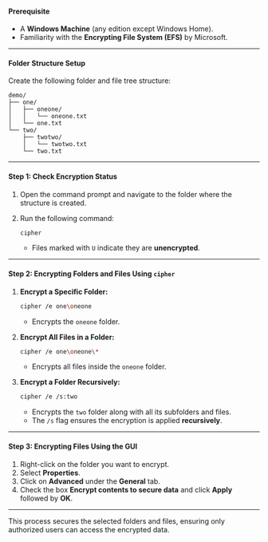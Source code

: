 #### **Prerequisite**

- A **Windows Machine** (any edition except Windows Home).
- Familiarity with the **Encrypting File System (EFS)** by Microsoft.

---

#### **Folder Structure Setup**

Create the following folder and file tree structure:

```
demo/
├── one/
│   ├── oneone/
│   │   └── oneone.txt
│   └── one.txt
└── two/
    ├── twotwo/
    │   └── twotwo.txt
    └── two.txt
```

---

#### **Step 1: Check Encryption Status**

1. Open the command prompt and navigate to the folder where the structure is created.
2. Run the following command:
    
    ```bash
    cipher
    ```
    
    - Files marked with `U` indicate they are **unencrypted**.

---

#### **Step 2: Encrypting Folders and Files Using `cipher`**

1. **Encrypt a Specific Folder:**
    
    ```bash
    cipher /e one\oneone
    ```
    
    - Encrypts the `oneone` folder.
2. **Encrypt All Files in a Folder:**
    
    ```bash
    cipher /e one\oneone\*
    ```
    
    - Encrypts all files inside the `oneone` folder.
3. **Encrypt a Folder Recursively:**
    
    ```bash
    cipher /e /s:two
    ```
    
    - Encrypts the `two` folder along with all its subfolders and files.
    - The `/s` flag ensures the encryption is applied **recursively**.

---

#### **Step 3: Encrypting Files Using the GUI**

1. Right-click on the folder you want to encrypt.
2. Select **Properties**.
3. Click on **Advanced** under the **General** tab.
4. Check the box **Encrypt contents to secure data** and click **Apply**  followed by **OK**.

---

This process secures the selected folders and files, ensuring only authorized users can access the encrypted data.